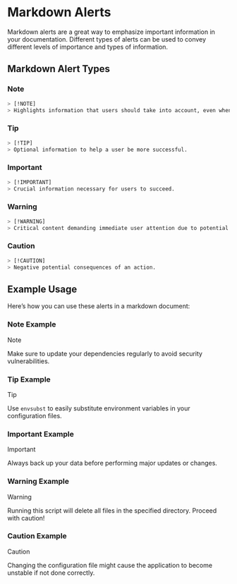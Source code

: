 # Markdown Alerts

Markdown alerts are a great way to emphasize important information in your documentation. Different types of alerts can be used to convey different levels of importance and types of information.

## Markdown Alert Types

### Note

```bash
> [!NOTE]
> Highlights information that users should take into account, even when skimming.
```

### Tip

```bash
> [!TIP]
> Optional information to help a user be more successful.
```

### Important

```bash
> [!IMPORTANT]
> Crucial information necessary for users to succeed.
```

### Warning

```bash
> [!WARNING]
> Critical content demanding immediate user attention due to potential risks.
```

### Caution

```bash
> [!CAUTION]
> Negative potential consequences of an action.
```

## Example Usage

Here’s how you can use these alerts in a markdown document:

### Note Example

> [!NOTE]
> Make sure to update your dependencies regularly to avoid security vulnerabilities.

### Tip Example

> [!TIP]
> Use `envsubst` to easily substitute environment variables in your configuration files.

### Important Example

> [!IMPORTANT]
> Always back up your data before performing major updates or changes.

### Warning Example

> [!WARNING]
> Running this script will delete all files in the specified directory. Proceed with caution!

### Caution Example

> [!CAUTION]
> Changing the configuration file might cause the application to become unstable if not done correctly.
